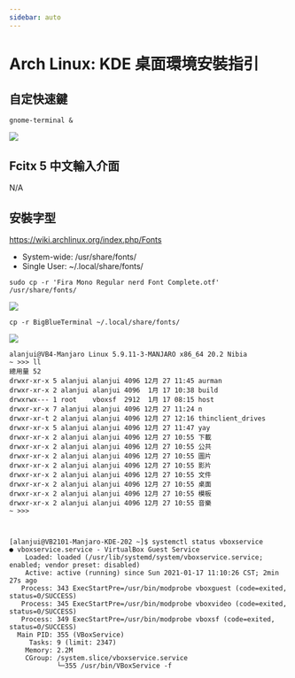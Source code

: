 ```yaml
---
sidebar: auto
---
```


# Arch Linux: KDE 桌面環境安裝指引

## 自定快速鍵

```
gnome-terminal &
```

![](https://paper-attachments.dropbox.com/s_038FDA293062D2977EE7D2788BEF5061F31D0CA01950EA5CCB081C738472B3D2_1610591591583_image.png)

## Fcitx 5 中文輸入介面

N/A

## 安裝字型

https://wiki.archlinux.org/index.php/Fonts

- System-wide: /usr/share/fonts/
- Single User: ~/.local/share/fonts/

```
sudo cp -r 'Fira Mono Regular nerd Font Complete.otf' /usr/share/fonts/
```

![](https://paper-attachments.dropbox.com/s_038FDA293062D2977EE7D2788BEF5061F31D0CA01950EA5CCB081C738472B3D2_1610849901330_image.png)

```
cp -r BigBlueTerminal ~/.local/share/fonts/
```

![](https://paper-attachments.dropbox.com/s_038FDA293062D2977EE7D2788BEF5061F31D0CA01950EA5CCB081C738472B3D2_1610849629094_image.png)

```
alanjui@VB4-Manjaro Linux 5.9.11-3-MANJARO x86_64 20.2 Nibia
~ >>> ll
總用量 52
drwxr-xr-x 5 alanjui alanjui 4096 12月 27 11:45 aurman
drwxr-xr-x 2 alanjui alanjui 4096  1月 17 10:38 build
drwxrwx--- 1 root    vboxsf  2912  1月 17 08:15 host
drwxr-xr-x 7 alanjui alanjui 4096 12月 27 11:24 n
drwxr-xr-t 2 alanjui alanjui 4096 12月 27 12:16 thinclient_drives
drwxr-xr-x 5 alanjui alanjui 4096 12月 27 11:47 yay
drwxr-xr-x 2 alanjui alanjui 4096 12月 27 10:55 下載
drwxr-xr-x 2 alanjui alanjui 4096 12月 27 10:55 公共
drwxr-xr-x 2 alanjui alanjui 4096 12月 27 10:55 圖片
drwxr-xr-x 2 alanjui alanjui 4096 12月 27 10:55 影片
drwxr-xr-x 2 alanjui alanjui 4096 12月 27 10:55 文件
drwxr-xr-x 2 alanjui alanjui 4096 12月 27 10:55 桌面
drwxr-xr-x 2 alanjui alanjui 4096 12月 27 10:55 模板
drwxr-xr-x 2 alanjui alanjui 4096 12月 27 10:55 音樂
~ >>>



[alanjui@VB2101-Manjaro-KDE-202 ~]$ systemctl status vboxservice
● vboxservice.service - VirtualBox Guest Service
    Loaded: loaded (/usr/lib/systemd/system/vboxservice.service; enabled; vendor preset: disabled)
    Active: active (running) since Sun 2021-01-17 11:10:26 CST; 2min 27s ago
   Process: 343 ExecStartPre=/usr/bin/modprobe vboxguest (code=exited, status=0/SUCCESS)
   Process: 345 ExecStartPre=/usr/bin/modprobe vboxvideo (code=exited, status=0/SUCCESS)
   Process: 349 ExecStartPre=/usr/bin/modprobe vboxsf (code=exited, status=0/SUCCESS)
  Main PID: 355 (VBoxService)
     Tasks: 9 (limit: 2347)
    Memory: 2.2M
    CGroup: /system.slice/vboxservice.service
            └─355 /usr/bin/VBoxService -f
```
